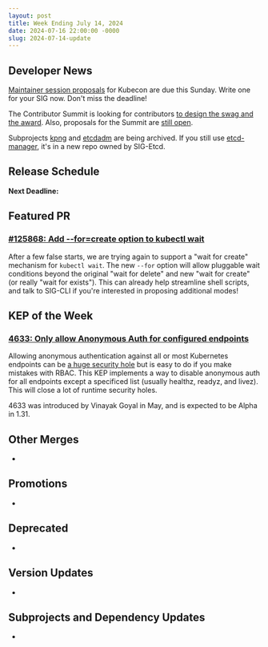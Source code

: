 ```yaml
---
layout: post
title: Week Ending July 14, 2024
date: 2024-07-16 22:00:00 -0000
slug: 2024-07-14-update
---
```


## Developer News

[Maintainer session proposals](https://events.linuxfoundation.org/kubecon-cloudnativecon-north-america/program/project-opportunities/) for Kubecon are due this Sunday.  Write one for your SIG now.  Don't miss the deadline!  

The Contributor Summit is looking for contributors [to design the swag and the award](https://groups.google.com/a/kubernetes.io/g/dev/c/14Rb3Z5a3rU). Also, proposals for the Summit are [still open](https://www.kubernetes.dev/events/2024/kcsna/schedule/).

Subprojects [kpng](https://github.com/kubernetes/org/issues/5054) and [etcdadm](https://github.com/kubernetes/org/issues/5013) are being archived.  If you still use [etcd-manager](https://github.com/kubernetes-sigs/etcd-manager), it's in a new repo owned by SIG-Etcd.

## Release Schedule

**Next Deadline:**


## Featured PR

### [#125868: Add --for=create option to kubectl wait](https://github.com/kubernetes/kubernetes/pull/125868)

After a few false starts, we are trying again to support a "wait for create" mechanism for `kubectl wait`. The new `--for` option will allow pluggable wait conditions beyond the original "wait for delete" and new "wait for create" (or really "wait for exists"). This can already help streamline shell scripts, and talk to SIG-CLI if you're interested in proposing additional modes!

## KEP of the Week

### [4633: Only allow Anonymous Auth for configured endpoints](https://github.com/kubernetes/enhancements/tree/master/keps/sig-auth/4633-anonymous-auth-configurable-endpoints)

Allowing anonymous authentication against all or most Kubernetes endpoints can be [a huge security hole](https://kccncna2023.sched.com/event/1R2tp/rbacdoors-how-cryptominers-are-exploiting-rbac-misconfigs-greg-castle-vinayak-goyal-google) but is easy to do if you make mistakes with RBAC.  This KEP implements a way to disable anonymous auth for all endpoints except a specificed list (usually healthz, readyz, and livez).  This will close a lot of runtime security holes.

4633 was introduced by Vinayak Goyal in May, and is expected to be Alpha in 1.31.

## Other Merges

*

## Promotions

*

## Deprecated

*

## Version Updates

*

## Subprojects and Dependency Updates

*
